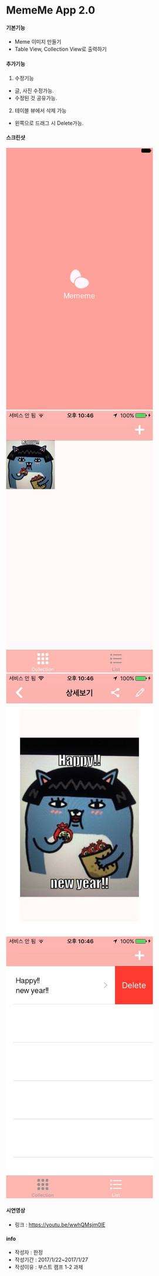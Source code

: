 # MemeMe App 2.0

#### 기본기능

* Meme 이미지 만들기
* Table View, Collection View로 출력하기

#### 추가기능

1. 수정기능
  * 글, 사진 수정가능.
  * 수정된 것 공유가능.

2. 테이블 뷰에서 삭제 가능
  * 왼쪽으로 드래그 시 Delete가능.
  
#### 스크린샷

<img src="https://github.com/BoostCamp/MemeMe_Jay/blob/master/img/main.png" width="400"> 
<img src="https://github.com/BoostCamp/MemeMe_Jay/blob/master/img/collection.jpg" width="400"> 
<img src="https://github.com/BoostCamp/MemeMe_Jay/blob/master/img/detail.jpg" width="400"> 
<img src="https://github.com/BoostCamp/MemeMe_Jay/blob/master/img/delete.jpg" width="400"> 

#### 시연영상
* 링크 : https://youtu.be/wwhQMsjm0lE


#### info
* 작성자 : 한정
* 작성기간 : 2017/1/22~2017/1/27
* 작성이유 : 부스트 캠프 1-2 과제
